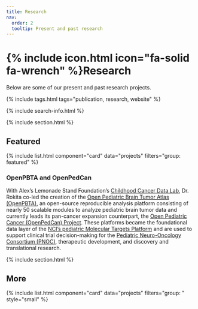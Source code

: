 ```yaml
---
title: Research
nav:
  order: 2
  tooltip: Present and past research
---
```


# {% include icon.html icon="fa-solid fa-wrench" %}Research

Below are some of our present and past research projects.

{% include tags.html tags="publication, research, website" %}

{% include search-info.html %}

{% include section.html %}

## Featured

{% include list.html component="card" data="projects" filters="group: featured" %}

### OpenPBTA and OpenPedCan

With Alex’s Lemonade Stand Foundation’s [Childhood Cancer Data Lab](https://www.alexslemonade.org/childhood-cancer-data-lab), Dr. Rokita co-led the creation of the [Open Pediatric Brain Tumor Atlas (OpenPBTA)](https://pubmed.ncbi.nlm.nih.gov/37492101/), an open-source reproducible analysis platform consisting of nearly 50 scalable modules to analyze pediatric brain tumor data and currently leads its pan-cancer expansion counterpart, the [Open Pediatric Cancer (OpenPedCan) Project](https://github.com/d3b-center/OpenPedCan-analysis). 
These platforms became the foundational data layer of the [NCI’s pediatric Molecular Targets Platform](https://moleculartargets.ccdi.cancer.gov/) and are used to support clinical trial decision-making for the [Pediatric Neuro-Oncology Consortium (PNOC)](https://pnoc.us/), therapeutic development, and discovery and translational research.

{% include section.html %}

## More

{% include list.html component="card" data="projects" filters="group: " style="small" %}
